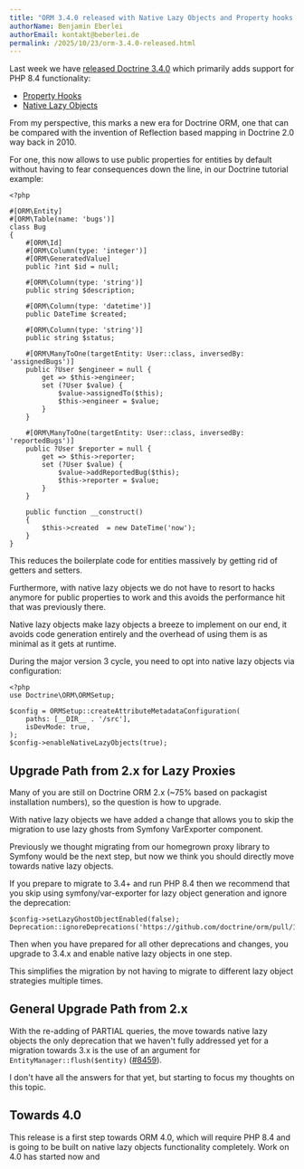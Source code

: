 ```yaml
---
title: "ORM 3.4.0 released with Native Lazy Objects and Property hooks support"
authorName: Benjamin Eberlei
authorEmail: kontakt@beberlei.de
permalink: /2025/10/23/orm-3.4.0-released.html
---
```


Last week we have [released Doctrine 3.4.0](https://github.com/doctrine/orm/releases/tag/3.4.0) which primarily adds support for PHP 8.4 functionality:

- [Property Hooks](https://www.php.net/manual/en/language.oop5.property-hooks.php)
- [Native Lazy Objects](https://www.php.net/manual/en/language.oop5.lazy-objects.php)

From my perspective, this marks a new era for Doctrine ORM, one that can be
compared with the invention of Reflection based mapping in Doctrine 2.0 way
back in 2010.

For one, this now allows to use public properties for entities by default
without having to fear consequences down the line, in our Doctrine tutorial
example:

```
<?php

#[ORM\Entity]
#[ORM\Table(name: 'bugs')]
class Bug
{
    #[ORM\Id]
    #[ORM\Column(type: 'integer')]
    #[ORM\GeneratedValue]
    public ?int $id = null;

    #[ORM\Column(type: 'string')]
    public string $description;

    #[ORM\Column(type: 'datetime')]
    public DateTime $created;

    #[ORM\Column(type: 'string')]
    public string $status;

    #[ORM\ManyToOne(targetEntity: User::class, inversedBy: 'assignedBugs')]
    public ?User $engineer = null {
        get => $this->engineer;
        set (?User $value) {
            $value->assignedTo($this);
            $this->engineer = $value;
        }
    }

    #[ORM\ManyToOne(targetEntity: User::class, inversedBy: 'reportedBugs')]
    public ?User $reporter = null {
        get => $this->reporter;
        set (?User $value) {
            $value->addReportedBug($this);
            $this->reporter = $value;
        }
    }

    public function __construct()
    {
        $this->created  = new DateTime('now');
    }
}
```

This reduces the boilerplate code for entities massively by getting rid of
getters and setters.

Furthermore, with native lazy objects we do not have to resort to hacks anymore
for public properties to work and this avoids the performance hit that was
previously there.

Native lazy objects make lazy objects a breeze to implement on our end, it
avoids code generation entirely and the overhead of using them is as minimal as
it gets at runtime.

During the major version 3 cycle, you need to opt into native lazy objects via
configuration:

```
<?php
use Doctrine\ORM\ORMSetup;

$config = ORMSetup::createAttributeMetadataConfiguration(
    paths: [__DIR__ . '/src'],
    isDevMode: true,
);
$config->enableNativeLazyObjects(true);
```

## Upgrade Path from 2.x for Lazy Proxies

Many of you are still on Doctrine ORM 2.x (~75% based on packagist installation
numbers), so the question is how to upgrade.

With native lazy objects we have added a change that allows you to skip the
migration to use lazy ghosts from Symfony VarExporter component.

Previously we thought migrating from our homegrown proxy library to Symfony
would be the next step, but now we think you should directly move towards
native lazy objects.

If you prepare to migrate to 3.4+ and run PHP 8.4 then we recommend that you
skip using symfony/var-exporter for lazy object generation and ignore the
deprecation:

```
$config->setLazyGhostObjectEnabled(false);
Deprecation::ignoreDeprecations('https://github.com/doctrine/orm/pull/10837/');
```

Then when you have prepared for all other deprecations and changes, you
upgrade to 3.4.x and enable native lazy objects in one step.

This simplifies the migration by not having to migrate to different lazy object
strategies multiple times.

## General Upgrade Path from 2.x

With the re-adding of PARTIAL queries, the move towards native lazy objects
the only deprecation that we haven't fully addressed yet for a migration
towards 3.x is the use of an argument for `EntityManager::flush($entity)`
([#8459](https://github.com/doctrine/orm/issues/8459)).

I don't have all the answers for that yet, but starting to focus my thoughts
on this topic.

## Towards 4.0

This release is a first step towards ORM 4.0, which will require PHP 8.4 and
is going to be built on native lazy objects functionality completely.
Work on 4.0 has started now and
